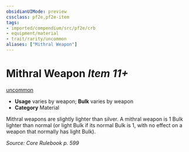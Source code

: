 ```yaml
---
obsidianUIMode: preview
cssclass: pf2e,pf2e-item
tags:
- imported/compendium/src/pf2e/crb
- equipment/material
- trait/rarity/uncommon
aliases: ["Mithral Weapon"]
---
```

# Mithral Weapon *Item 11+*  
[uncommon](uncommon.md)  

- **Usage** varies by weapon; **Bulk** varies by weapon
- **Category** Material

Mithral weapons are slightly lighter than silver. A mithral weapon is 1 Bulk lighter than normal (or light Bulk if its normal Bulk is 1, with no effect on a weapon that normally has light Bulk).

*Source: Core Rulebook p. 599*